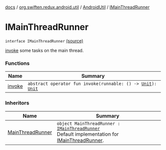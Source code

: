 [docs](../../../index.md) / [org.swiften.redux.android.util](../../index.md) / [AndroidUtil](../index.md) / [IMainThreadRunner](./index.md)

# IMainThreadRunner

`interface IMainThreadRunner` [(source)](https://github.com/protoman92/KotlinRedux/tree/master/android/android-util/src/main/java/org/swiften/redux/android/util/AndroidUtil.kt#L28)

[invoke](invoke.md) some tasks on the main thread.

### Functions

| Name | Summary |
|---|---|
| [invoke](invoke.md) | `abstract operator fun invoke(runnable: () -> `[`Unit`](https://kotlinlang.org/api/latest/jvm/stdlib/kotlin/-unit/index.html)`): `[`Unit`](https://kotlinlang.org/api/latest/jvm/stdlib/kotlin/-unit/index.html) |

### Inheritors

| Name | Summary |
|---|---|
| [MainThreadRunner](../-main-thread-runner/index.md) | `object MainThreadRunner : `[`IMainThreadRunner`](./index.md)<br>Default implementation for [IMainThreadRunner](./index.md). |
